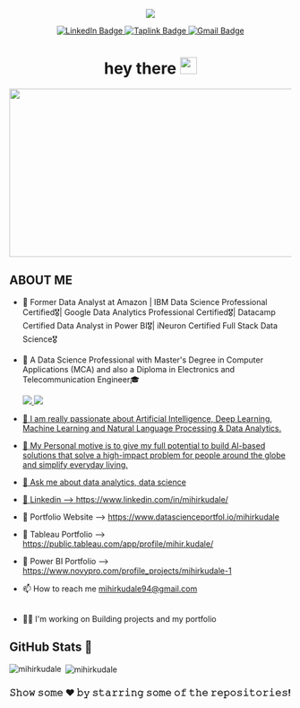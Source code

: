 <div id="header" align="center">
  <p align="center">
  <a href="https://github.com/your-github-username"><img src="https://readme-typing-svg.herokuapp.com?lines=Data+Analyst+Data+Scientist+AI Engineer;Always+learning+new+things;&center=true&width=380&height=45"></a> 
  </p>

  <div id="badges">
  <a href="https://www.linkedin.com/in/mihirkudale/">
    <img src="https://img.shields.io/badge/LinkedIn-blue?style=for-the-badge&logo=linkedin&logoColor=white" alt="LinkedIn Badge"/>
  </a>
  <a href="https://taplink.cc/mihirkudale">
  <img src="https://img.shields.io/badge/Taplink-FF5733?style=for-the-badge&logo=taplink&logoColor=white" alt="Taplink Badge"/>
  </a>
  <a href="mailto:mihirkudale94@gmail.com">
    <img src="https://img.shields.io/badge/Gmail-D14836?style=for-the-badge&logo=gmail&logoColor=white" alt="Gmail Badge"/>
  </a>
  </div>
      <img src="https://komarev.com/ghpvc/?username=mihirkudale&style=flat-square&color=blue" alt=""/>
  <h1>
  hey there
  <img src="https://media.giphy.com/media/hvRJCLFzcasrR4ia7z/giphy.gif" width="30px"/>
</h1>
  <div align="center">
  <img src="https://media.giphy.com/media/dWesBcTLavkZuG35MI/giphy.gif" width="600" height="300"/>
</div>
</div>

## **ABOUT ME**

* 🔭 Former Data Analyst at Amazon | IBM Data Science Professional Certified🎖️| Google Data Analytics Professional Certified🎖️| Datacamp Certified Data Analyst in Power BI🎖️| iNeuron Certified Full Stack Data Science🎖️
* 👀 A Data Science Professional with Master's Degree in Computer Applications (MCA) and also a Diploma in Electronics and Telecommunication Engineer🎓

  <a href = "https://www.credly.com/badges/36e4432a-25da-409a-90ef-2c4d9ccfaffb?source=linked_in_profile"><img src="https://img.shields.io/badge/IBM DATA SCIENCE  PROFESSIONAL-0077B5?style=for-the-badge&logo=IBM&logoColor=white" /> </a> 
  <a href = "https://www.credly.com/badges/a3815cbd-8a79-4336-92e7-ba5e9a257c75/public_url"><img src="https://img.shields.io/badge/Google DATA ANALYTICS PROFESSIONAL -f5f6f7?style=for-the-badge&logo=Google&logoColor=blue" /> 
  
* 🔭 I am really passionate about Artificial Intelligence, Deep Learning, Machine Learning and Natural Language Processing & Data Analytics.

* 💬 My Personal motive is to give my full potential to build AI-based solutions that solve a high-impact problem for people around the globe and simplify everyday living.

* 💬 Ask me about data analytics, data science
* 📝 Linkedin --> https://www.linkedin.com/in/mihirkudale/
* 📝 Portfolio Website --> https://www.datascienceportfol.io/mihirkudale
* 📝 Tableau Portfolio --> https://public.tableau.com/app/profile/mihir.kudale/
* 📝 Power BI Portfolio --> https://www.novypro.com/profile_projects/mihirkudale-1

* 📫 How to reach me mihirkudale94@gmail.com<br><br>

* 👩‍💻 I'm working on
  Building projects and my portfolio

## GitHub Stats 💯
<p><img align="left" src="https://github-readme-stats.vercel.app/api/top-langs?username=mihirkudale&show_icons=true&locale=en&layout=compact" alt="mihirkudale" /></p>

<p>&nbsp;<img align="center" src="https://github-readme-stats.vercel.app/api?username=mihirkudale&show_icons=true&locale=en" alt="mihirkudale" /></p>
  
### 𝚂𝚑𝚘𝚠 𝚜𝚘𝚖𝚎 ❤️ 𝚋𝚢 𝚜𝚝𝚊𝚛𝚛𝚒𝚗𝚐 𝚜𝚘𝚖𝚎 𝚘𝚏 𝚝𝚑𝚎 𝚛𝚎𝚙𝚘𝚜𝚒𝚝𝚘𝚛𝚒𝚎𝚜!


